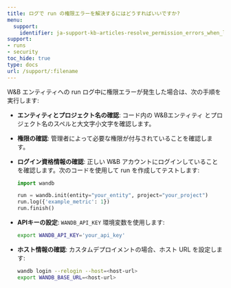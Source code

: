 ```yaml
---
title: ログで run の権限エラーを解決するにはどうすればいいですか?
menu:
  support:
    identifier: ja-support-kb-articles-resolve_permission_errors_when_logging_wandb_entity
support:
- runs
- security
toc_hide: true
type: docs
url: /support/:filename
---
```


W&B エンティティへの run ログ中に権限エラーが発生した場合は、次の手順を実行します:

- **エンティティとプロジェクト名の確認**: コード内の W&Bエンティティ とプロジェクト名のスペルと大文字小文字を確認します。
- **権限の確認**: 管理者によって必要な権限が付与されていることを確認します。
- **ログイン資格情報の確認**: 正しい W&B アカウントにログインしていることを確認します。次のコードを使用して run を作成してテストします:
  
  ```python
  import wandb

  run = wandb.init(entity="your_entity", project="your_project")
  run.log({'example_metric': 1})
  run.finish()
  ```
  
- **APIキーの設定**: `WANDB_API_KEY` 環境変数を使用します:
  
  ```bash
  export WANDB_API_KEY='your_api_key'
  ```
  
- **ホスト情報の確認**: カスタムデプロイメントの場合、ホスト URL を設定します:
  
  ```bash
  wandb login --relogin --host=<host-url>
  export WANDB_BASE_URL=<host-url>
  ```